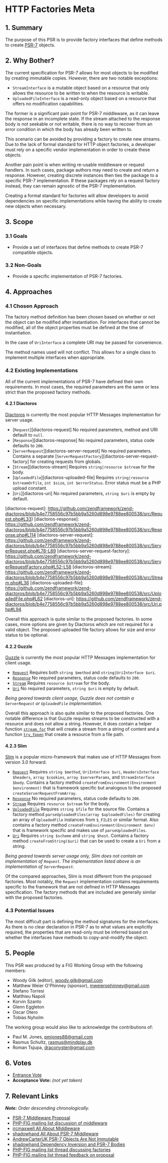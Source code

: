 HTTP Factories Meta
===================

## 1. Summary

The purpose of this PSR is to provide factory interfaces that define methods to
create [PSR-7][psr7] objects.

[psr7]: https://www.php-fig.org/psr/psr-7/

## 2. Why Bother?

The current specification for PSR-7 allows for most objects to be modified by
creating immutable copies. However, there are two notable exceptions:

* `StreamInterface` is a mutable object based on a resource that only allows
  the resource to be written to when the resource is writable.
* `UploadedFileInterface` is a read-only object based on a resource that offers
  no modification capabilities.

The former is a significant pain point for PSR-7 middleware, as it can leave
the response in an incomplete state. If the stream attached to the response body
is not seekable or not writable, there is no way to recover from an error
condition in which the body has already been written to.

This scenario can be avoided by providing a factory to create new streams. Due to
the lack of formal standard for HTTP object factories, a developer must rely on
a specific vendor implementation in order to create these objects.

Another pain point is when writing re-usable middleware or request handlers. In
such cases, package authors may need to create and return a response. However,
creating discrete instances then ties the package to a specific PSR-7
implementation. If these packages rely on a request factory instead, they can
remain agnostic of the PSR-7 implementation.

Creating a formal standard for factories will allow developers to avoid
dependencies on specific implementations while having the ability to create new
objects when necessary.

## 3. Scope

### 3.1 Goals

* Provide a set of interfaces that define methods to create PSR-7 compatible objects.

### 3.2 Non-Goals

* Provide a specific implementation of PSR-7 factories.

## 4. Approaches

### 4.1 Chosen Approach

The factory method definition has been chosen based on whether or not the object
can be modified after instantiation. For interfaces that cannot be modified, all
of the object properties must be defined at the time of instantiation.

In the case of `UriInterface` a complete URI may be passed for convenience.

The method names used will not conflict. This allows for a single class to
implement multiple interfaces when appropriate.

### 4.2 Existing Implementations

All of the current implementations of PSR-7 have defined their own requirements.
In most cases, the required parameters are the same or less strict than the proposed
factory methods.

#### 4.2.1 Diactoros

[Diactoros][zend-diactoros] is currently the most popular HTTP Messages implementation for
server usage.

- [`Request`][diactoros-request] No required parameters, method and URI default to `null`.
- [`Response`][diactoros-response] No required parameters, status code defaults to `200`.
- [`ServerRequest`][diactoros-server-request] No required parameters. Contains a separate
  [`ServerRequestFactory`][diactoros-server-request-factory] for creating requests from globals.
- [`Stream`][diactoros-stream] Requires `string|resource $stream` for the body.
- [`UploadedFile`][diactoros-uploaded-file] Requires `string|resource $streamOrFile`, `int $size`,
  `int $errorStatus`. Error status must be a PHP upload constant.
- [`Uri`][diactoros-uri] No required parameters, `string $uri` is empty by default.

[zend-diactoros]: https://docs.zendframework.com/zend-diactoros/
[diactoros-request]: https://github.com/zendframework/zend-diactoros/blob/b4e7758556c97b5bb9a5260d898e9788ee800538/src/Request.php#L33)
[diactoros-response]: https://github.com/zendframework/zend-diactoros/blob/b4e7758556c97b5bb9a5260d898e9788ee800538/src/Response.php#L114
[diactoros-server-request]: https://github.com/zendframework/zend-diactoros/blob/b4e7758556c97b5bb9a5260d898e9788ee800538/src/ServerRequest.php#L78-L89
[diactoros-server-request-factory]: https://github.com/zendframework/zend-diactoros/blob/b4e7758556c97b5bb9a5260d898e9788ee800538/src/ServerRequestFactory.php#L52-L58
[diactoros-stream]: https://github.com/zendframework/zend-diactoros/blob/b4e7758556c97b5bb9a5260d898e9788ee800538/src/Stream.php#L36
[diactoros-uploaded-file]: https://github.com/zendframework/zend-diactoros/blob/b4e7758556c97b5bb9a5260d898e9788ee800538/src/UploadedFile.php#L62
[diactoros-uri]: https://github.com/zendframework/zend-diactoros/blob/b4e7758556c97b5bb9a5260d898e9788ee800538/src/Uri.php#L94

Overall this approach is quite similar to the proposed factories. In some cases,
more options are given by Diactoros which are not required for a valid object.
The proposed uploaded file factory allows for size and error status to be optional.

#### 4.2.2 Guzzle

[Guzzle][guzzle] is currently the most popular HTTP Messages implementation for client usage.

- [`Request`][guzzle-request] Requires both `string $method` and `string|UriInterface $uri`.
- [`Response`][guzzle-response] No required parameters, status code defaults to `200`.
- [`Stream`][guzzle-stream] Requires `resource $stream` for the body.
- [`Uri`][guzzle-uri] No required parameters, `string $uri` is empty by default.

_Being geared towards client usage, Guzzle does not contain a `ServerRequest` or
`UploadedFile` implementation._

[guzzle]: https://github.com/guzzle/psr7
[guzzle-request]: https://github.com/guzzle/psr7/blob/58828615f7bb87013ce6365e9b1baa08580c7fc8/src/Request.php#L32-L38
[guzzle-response]: https://github.com/guzzle/psr7/blob/58828615f7bb87013ce6365e9b1baa08580c7fc8/src/Response.php#L88-L94
[guzzle-stream]: https://github.com/guzzle/psr7/blob/58828615f7bb87013ce6365e9b1baa08580c7fc8/src/Stream.php#L51
[guzzle-uri]: https://github.com/guzzle/psr7/blob/58828615f7bb87013ce6365e9b1baa08580c7fc8/src/Uri.php#L48

Overall this approach is also quite similar to the proposed factories. One notable
difference is that Guzzle requires streams to be constructed with a resource and
does not allow a string. However, it does contain a helper function [`stream_for`][guzzle-stream-for]
that will create a stream from a string of content and a function [`try_fopen`][guzzle-try-fopen]
that create a resource from a file path.

[guzzle-stream-for]: https://github.com/guzzle/psr7/blob/58828615f7bb87013ce6365e9b1baa08580c7fc8/src/functions.php#L78
[guzzle-try-fopen]: https://github.com/guzzle/psr7/blob/58828615f7bb87013ce6365e9b1baa08580c7fc8/src/functions.php#L295

#### 4.2.3 Slim

[Slim][slim] is a popular micro-framework that makes use of HTTP Messages from version
3.0 forward.

- [`Request`][slim-request] Requires `string $method`, `UriInterface $uri`,
  `HeadersInterface $headers`, `array $cookies`, `array $serverParams`, and
  `StreamInterface $body`. Contains a factory method `createFromEnvironment(Environment $environment)`
  that is framework specific but analogous to the proposed `createServerRequestFromArray`.
- [`Response`][slim-response] No required parameters, status code defaults to `200`.
- [`Stream`][slim-stream] Requires `resource $stream` for the body.
- [`UploadedFile`][slim-uploaded-file] Requires `string $file` for the source file.
  Contains a factory method `parseUploadedFiles(array $uploadedFiles)` for creating
  an array of `UploadedFile` instances from `$_FILES` or similar format. Also contains
  a factory method `createFromEnvironment(Environment $env)` that is framework specific
  and makes use of `parseUploadedFiles`.
- [`Uri`][slim-uri] Requires `string $scheme` and `string $host`. Contains a factory
  method `createFromString($uri)` that can be used to create a `Uri` from a string.

_Being geared towards server usage only, Slim does not contain an implementation
of `Request`. The implementation listed above is an implementation of `ServerRequest`._

[slim]: https://www.slimframework.com/
[slim-request]: https://github.com/slimphp/Slim/blob/30cfe3c07dac28ec1129c0577e64b90ba11a54c4/Slim/Http/Request.php#L170-L178
[slim-response]: https://github.com/slimphp/Slim/blob/30cfe3c07dac28ec1129c0577e64b90ba11a54c4/Slim/Http/Response.php#L123
[slim-stream]: https://github.com/slimphp/Slim/blob/30cfe3c07dac28ec1129c0577e64b90ba11a54c4/Slim/Http/Stream.php#L96
[slim-uploaded-file]: https://github.com/slimphp/Slim/blob/30cfe3c07dac28ec1129c0577e64b90ba11a54c4/Slim/Http/UploadedFile.php#L151
[slim-uri]: https://github.com/slimphp/Slim/blob/30cfe3c07dac28ec1129c0577e64b90ba11a54c4/Slim/Http/Uri.php#L112-L121

Of the compared approaches, Slim is most different from the proposed factories.
Most notably, the `Request` implementation contains requirements specific
to the framework that are not defined in HTTP Messages specification. The factory
methods that are included are generally similar with the proposed factories.

### 4.3 Potential Issues

The most difficult part is defining the method signatures for the interfaces.
As there is no clear declaration in PSR-7 as to what values are explicitly
required, the properties that are read-only must be inferred based on whether
the interfaces have methods to copy-and-modify the object.

## 5. People

This PSR was produced by a FIG Working Group with the following members:

* Woody Gilk (editor), <woody.gilk@gmail.com>
* Matthew Weier O'Phinney (sponsor), <mweierophinney@gmail.com>
* Stefano Torresi
* Matthieu Napoli
* Korvin Szanto
* Glenn Eggleton
* Oscar Otero
* Tobias Nyholm

The working group would also like to acknowledge the contributions of:

* Paul M. Jones, <pmjones88@gmail.com>
* Rasmus Schultz, <rasmus@mindplay.dk>
* Roman Tsjupa, <draconyster@gmail.com>

## 6. Votes

* [Entrance Vote](https://groups.google.com/forum/#!topic/php-fig/6rZPZ8VglIM)
* **Acceptance Vote:** _(not yet taken)_

## 7. Relevant Links

_**Note:** Order descending chronologically._

* [PSR-7 Middleware Proposal](https://github.com/php-fig/fig-standards/pull/755)
* [PHP-FIG mailing list discussion of middleware](https://groups.google.com/forum/#!topic/php-fig/vTtGxdIuBX8)
* [ircmaxwell All About Middleware](http://blog.ircmaxell.com/2016/05/all-about-middleware.html)
* [shadowhand All About PSR-7 Middleware](http://shadowhand.me/all-about-psr-7-middleware/)
* [AndrewCarterUK PSR-7 Objects Are Not Immutable](http://andrewcarteruk.github.io/programming/2016/05/22/psr-7-is-not-immutable.html)
* [shadowhand Dependency Inversion and PSR-7 Bodies](http://shadowhand.me/dependency-inversion-and-psr-7-bodies/)
* [PHP-FIG mailing list thread discussing factories](https://groups.google.com/d/msg/php-fig/G5pgQfQ9fpA/UWeM1gm1CwAJ)
* [PHP-FIG mailing list thread feedback on proposal](https://groups.google.com/d/msg/php-fig/piRtB2Z-AZs/8UIwY1RtDgAJ)
